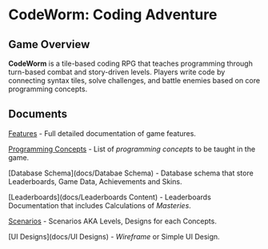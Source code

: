 # CodeWorm: Coding Adventure

## Game Overview

**CodeWorm** is a tile-based coding RPG that teaches programming through turn-based combat and story-driven levels. Players write code by connecting syntax tiles, solve challenges, and battle enemies based on core programming concepts.

## Documents

[Features](docs/Features) - Full detailed documentation of game features.

[Programming Concepts](docs/Concepts) - List of *programming concepts* to be taught in the game.

[Database Schema](docs/Databae Schema) - Database schema that store Leaderboards, Game Data, Achievements and Skins.

[Leaderboards](docs/Leaderboards Content) - Leaderboards Documentation that includes Calculations of *Masteries*.

[Scenarios](docs/Scenarios) - Scenarios AKA Levels, Designs for each Concepts.

[UI Designs](docs/UI Designs) - *Wireframe* or Simple UI Design.